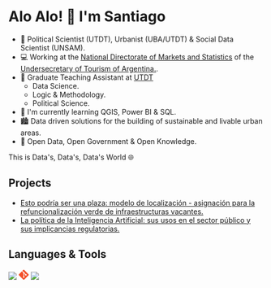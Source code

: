 # Alo Alo! 👋 I'm Santiago

+ 📖 Political Scientist (UTDT), Urbanist (UBA/UTDT) & Social Data Scientist (UNSAM).
+ 💻 Working at the [National Directorate of Markets and Statistics](https://www.yvera.tur.ar/sinta/) of the [Undersecretary of Tourism of Argentina.](https://www.argentina.gob.ar/interior/turismo).
+ 🍎 Graduate Teaching Assistant at [UTDT](https://www.utdt.edu/)
  + Data Science.
  + Logic & Methodology.
  + Political Science.
+ 🌱 I'm currently learning QGIS, Power BI & SQL.
+ 🏙️ Data driven solutions for the building of sustainable and livable urban areas.
+ 🏢 Open Data, Open Government & Open Knowledge.

This is Data's, Data's, Data's World 🌐    


## Projects
+ [Esto podría ser una plaza: modelo de localización - asignación para la refuncionalización verde de infraestructuras vacantes.](https://github.com/Apolo-21/atlas_espacios_verdes_CABA)
+ [La política de la Inteligencia Artificial: sus usos en el sector público y sus implicancias regulatorias.](https://www.cippec.org/wp-content/uploads/2019/10/185-DT-Abdala-Lacroix-y-Soubie-La-pol%C3%ADtica-de-la-Inteligencia-Artificial-octubre-2019.pdf)


## Languages & Tools
<code><img height="20" src="https://camo.githubusercontent.com/85de5a1cf8f5f7fa0003823a2e548a0d72399bbe6e1d446eeebe944e948b25b2/68747470733a2f2f6e65772e6c6962726172792e6172697a6f6e612e6564752f73697465732f64656661756c742f66696c65732f7374796c65732f66656174757265645f696d6167652f7075626c69632f66656174757265645f6d656469612f7270726f6772616d6d696e672e706e673f69746f6b3d74575f4c63346138"></code>
<code><img height="20" src="https://raw.githubusercontent.com/devicons/devicon/master/icons/git/git-original.svg"></code>
<code><img height="20" src="https://camo.githubusercontent.com/d436b395037bee91bcb57b18b34b95a83f6525b9391729772a571a4cae678413/68747470733a2f2f626c6f672e65667073612e6f72672f77702d636f6e74656e742f75706c6f6164732f323031392f30342f706963312e706e67"></code>


<!--
**SSoubie/SSoubie** is a ✨ _special_ ✨ repository because its `README.md` (this file) appears on your GitHub profile.

Here are some ideas to get you started:

- 🔭 I’m currently working on ...
- 🌱 I’m currently learning ...
- 👯 I’m looking to collaborate on ...
- 🤔 I’m looking for help with ...
- 💬 Ask me about ...
- 📫 How to reach me: ...
- 😄 Pronouns: ...
- ⚡ Fun fact: ...
-->
